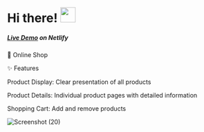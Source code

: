# Hi there! <img src="https://github.com/TheDudeThatCode/TheDudeThatCode/blob/master/Assets/Hi.gif" width="35" />

##### [Live Demo](https://64e6856a6084ad10b6816d36--preeminent-cobbler-05c76f.netlify.app/) on Netlify


🛒 Online Shop



✨ Features

Product Display: Clear presentation of all products

Product Details: Individual product pages with detailed information

Shopping Cart: Add and remove products

![Screenshot (20)](https://github.com/user-attachments/assets/a50e99f9-062f-4fc5-91f8-13bee719b07b)
